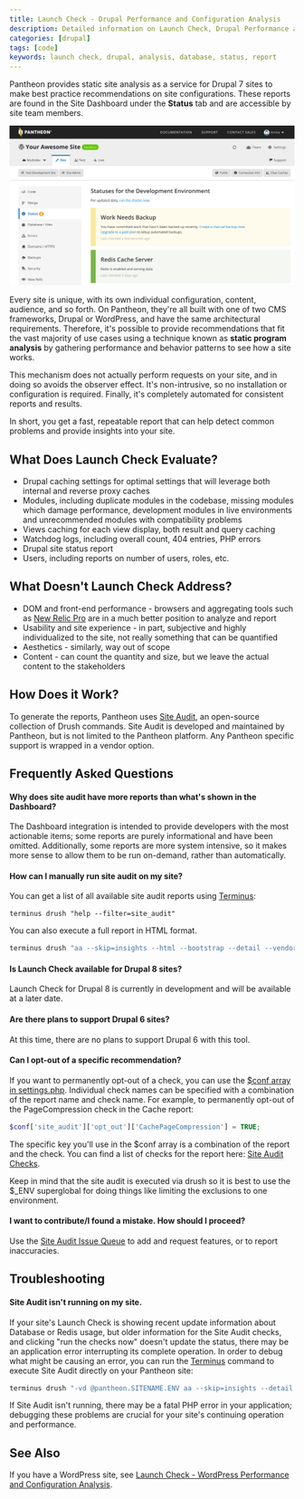 ```yaml
---
title: Launch Check - Drupal Performance and Configuration Analysis
description: Detailed information on Launch Check, Drupal Performance and Configuration Analysis.
categories: [drupal]
tags: [code]
keywords: launch check, drupal, analysis, database, status, report
---
```

Pantheon provides static site analysis as a service for Drupal 7 sites to make best practice recommendations on site configurations. These reports are found in the Site Dashboard under the **Status** tab and are accessible by site team members.

![status tab on live environment](/source/docs/assets/images/dashboard/status-tab.png)

Every site is unique, with its own individual configuration, content, audience, and so forth. On Pantheon, they're all built with one of two CMS frameworks, Drupal or WordPress, and have the same architectural requirements. Therefore, it's possible to provide recommendations that fit the vast majority of use cases using a technique known as **static program analysis** by gathering performance and behavior patterns to see how a site works.  

This mechanism does not actually perform requests on your site, and in doing so avoids the observer effect. It's non-intrusive, so no installation or configuration is required. Finally, it's completely automated for consistent reports and results.  

In short, you get a fast, repeatable report that can help detect common problems and provide insights into your site.

## What Does Launch Check Evaluate?

- Drupal caching settings for optimal settings that will leverage both internal and reverse proxy caches
- Modules, including duplicate modules in the codebase, missing modules which damage performance, development modules in live environments and unrecommended modules with compatibility problems
- Views caching for each view display, both result and query caching
- Watchdog logs, including overall count, 404 entries, PHP errors
- Drupal site status report
- Users, including reports on number of users, roles, etc.

## What Doesn't Launch Check Address?

- DOM and front-end performance - browsers and aggregating tools such as [New Relic Pro](/docs/new-relic) are in a much better position to analyze and report
- Usability and site experience - in part, subjective and highly individualized to the site, not really something that can be quantified
- Aesthetics - similarly, way out of scope
- Content - can count the quantity and size, but we leave the actual content to the stakeholders

## How Does it Work?

To generate the reports, Pantheon uses [Site Audit](https://drupal.org/project/site_audit), an open-source collection of Drush commands. Site Audit is developed and maintained by Pantheon, but is not limited to the Pantheon platform. Any Pantheon specific support is wrapped in a vendor option.

## Frequently Asked Questions

#### Why does site audit have more reports than what's shown in the Dashboard?

The Dashboard integration is intended to provide developers with the most actionable items; some reports are purely informational and have been omitted. Additionally, some reports are more system intensive, so it makes more sense to allow them to be run on-demand, rather than automatically.

#### How can I manually run site audit on my site?

You can get a list of all available site audit reports using [Terminus](/docs/terminus/):
```nohighlight
terminus drush "help --filter=site_audit"
```

You can also execute a full report in HTML format.
```bash
terminus drush "aa --skip=insights --html --bootstrap --detail --vendor=pantheon" > report.html
```
#### Is Launch Check available for Drupal 8 sites?
Launch Check for Drupal 8 is currently in development and will be available at a later date.

#### Are there plans to support Drupal 6 sites?
At this time, there are no plans to support Drupal 6 with this tool.

#### Can I opt-out of a specific recommendation?

If you want to permanently opt-out of a check, you can use the [$conf array in settings.php](https://drupal.org/node/1525472). Individual check names can be specified with a combination of the report name and check name. For example, to permanently opt-out of the PageCompression check in the Cache report:
```php
$conf['site_audit']['opt_out']['CachePageCompression'] = TRUE;
```
The specific key you'll use in the $conf array is a combination of the report and the check. You can find a list of checks for the report here: [Site Audit Checks](http://cgit.drupalcode.org/site_audit/tree/Check).

Keep in mind that the site audit is executed via drush so it is best to use the $_ENV superglobal for doing things like limiting the exclusions to one environment.  

#### I want to contribute/I found a mistake. How should I proceed?

Use the [Site Audit Issue Queue](https://drupal.org/project/issues/site_audit) to add and request features, or to report inaccuracies.

## Troubleshooting

#### Site Audit isn't running on my site.

If your site's Launch Check is showing recent update information about Database or Redis usage, but older information for the Site Audit checks, and clicking "run the checks now" doesn't update the status, there may be an application error interrupting its complete operation. In order to debug what might be causing an error, you can run the [Terminus](/docs/terminus/) command to execute Site Audit directly on your Pantheon site:
```bash
terminus drush "-vd @pantheon.SITENAME.ENV aa --skip=insights --detail --vendor=pantheon --strict=0"
```
If Site Audit isn't running, there may be a fatal PHP error in your application; debugging these problems are crucial for your site's continuing operation and performance.

## See Also
If you have a WordPress site, see [Launch Check - WordPress Performance and Configuration Analysis](/docs/wordpress-launch-check).
